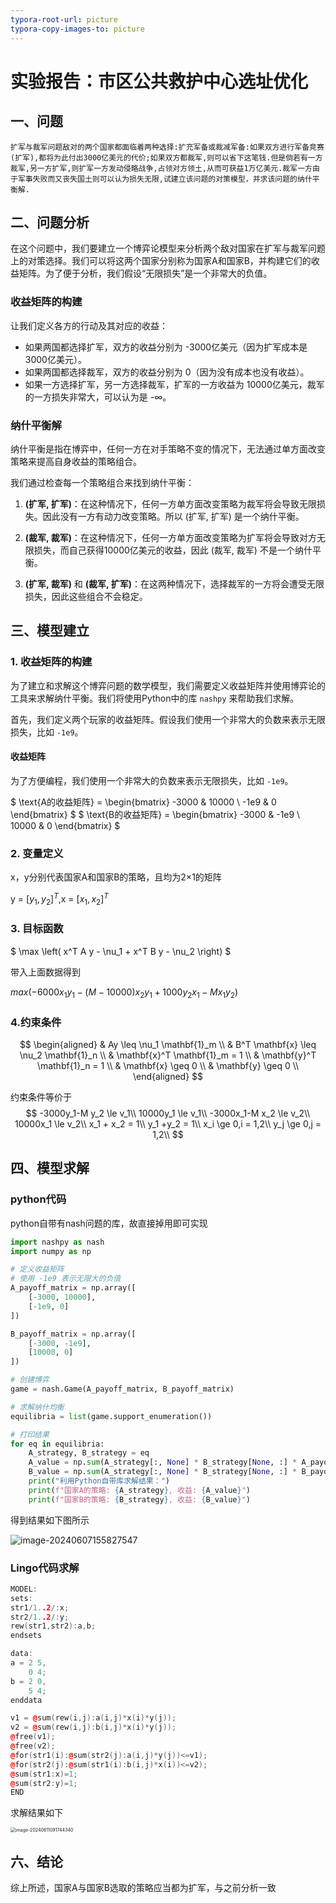 ```yaml
---
typora-root-url: picture
typora-copy-images-to: picture
---
```


# 实验报告：市区公共救护中心选址优化

## 一、问题

```
扩军与裁军问题敌对的两个国家都面临着两种选择:扩充军备或裁减军备:如果双方进行军备竞赛(扩军),都将为此付出3000亿美元的代价;如果双方都裁军,则可以省下这笔钱.但是倘若有一方裁军,另一方扩军,则扩军一方发动侵略战争,占领对方领土,从而可获益1万亿美元.裁军一方由于军事失败而又丧失国土则可以认为损失无限,试建立该问题的对策模型，并求该问题的纳什平衡解.
```

## 二、问题分析

在这个问题中，我们要建立一个博弈论模型来分析两个敌对国家在扩军与裁军问题上的对策选择。我们可以将这两个国家分别称为国家A和国家B，并构建它们的收益矩阵。为了便于分析，我们假设“无限损失”是一个非常大的负值。

### 收益矩阵的构建

让我们定义各方的行动及其对应的收益：
- 如果两国都选择扩军，双方的收益分别为 -3000亿美元（因为扩军成本是3000亿美元）。
- 如果两国都选择裁军，双方的收益分别为 0（因为没有成本也没有收益）。
- 如果一方选择扩军，另一方选择裁军，扩军的一方收益为 10000亿美元，裁军的一方损失非常大，可以认为是 -∞。

### 纳什平衡解

纳什平衡是指在博弈中，任何一方在对手策略不变的情况下，无法通过单方面改变策略来提高自身收益的策略组合。

我们通过检查每一个策略组合来找到纳什平衡：

1. **(扩军, 扩军)**：在这种情况下，任何一方单方面改变策略为裁军将会导致无限损失。因此没有一方有动力改变策略。所以 (扩军, 扩军) 是一个纳什平衡。

2. **(裁军, 裁军)**：在这种情况下，任何一方单方面改变策略为扩军将会导致对方无限损失，而自己获得10000亿美元的收益，因此 (裁军, 裁军) 不是一个纳什平衡。

3. **(扩军, 裁军)** 和 **(裁军, 扩军)**：在这两种情况下，选择裁军的一方将会遭受无限损失，因此这些组合不会稳定。

## 三、模型建立

### 1. 收益矩阵的构建

为了建立和求解这个博弈问题的数学模型，我们需要定义收益矩阵并使用博弈论的工具来求解纳什平衡。我们将使用Python中的库 `nashpy` 来帮助我们求解。

首先，我们定义两个玩家的收益矩阵。假设我们使用一个非常大的负数来表示无限损失，比如 `-1e9`。

#### 收益矩阵

为了方便编程，我们使用一个非常大的负数来表示无限损失，比如 `-1e9`。

$
\text{A的收益矩阵} = \begin{bmatrix}
-3000 & 10000 \\
-1e9 & 0
\end{bmatrix}
$ $
\text{B的收益矩阵} = \begin{bmatrix}
-3000 & -1e9 \\
10000 & 0
\end{bmatrix}
$

### 2. 变量定义

x，y分别代表国家A和国家B的策略，且均为2×1的矩阵

y = $[y_1,y_2]^T$,x = $[x_1,x_2]^T$

### 3. 目标函数

$
\max \left( x^T A y - \nu_1 + x^T B y - \nu_2 \right)
$

带入上面数据得到

$max (-6000x_1y_1 - (M- 10000)x_2y_1+1000y_2x_1-M x_1y_2)$

### 4.约束条件

$$
\begin{aligned}
& Ay \leq \nu_1 \mathbf{1}_m \\
& B^T \mathbf{x} \leq \nu_2 \mathbf{1}_n \\
& \mathbf{x}^T \mathbf{1}_m = 1 \\
& \mathbf{y}^T \mathbf{1}_n = 1 \\
& \mathbf{x} \geq 0 \\
& \mathbf{y} \geq 0 \\
\end{aligned}
$$

约束条件等价于
$$
-3000y_1-M y_2 \le v_1\\
10000y_1 \le v_1\\
-3000x_1-M x_2 \le v_2\\
10000x_1 \le v_2\\
x_1 + x_2 = 1\\
y_1 +y_2  = 1\\
x_i \ge 0,i = 1,2\\
y_j \ge 0,j = 1,2\\
$$


## 四、模型求解

### python代码

python自带有nash问题的库，故直接掉用即可实现

```python
import nashpy as nash
import numpy as np

# 定义收益矩阵
# 使用 -1e9 表示无限大的负值
A_payoff_matrix = np.array([
    [-3000, 10000],
    [-1e9, 0]
])

B_payoff_matrix = np.array([
    [-3000, -1e9],
    [10000, 0]
])

# 创建博弈
game = nash.Game(A_payoff_matrix, B_payoff_matrix)

# 求解纳什均衡
equilibria = list(game.support_enumeration())

# 打印结果
for eq in equilibria:
    A_strategy, B_strategy = eq
    A_value = np.sum(A_strategy[:, None] * B_strategy[None, :] * A_payoff_matrix)
    B_value = np.sum(A_strategy[:, None] * B_strategy[None, :] * B_payoff_matrix)
    print("利用Python自带库求解结果：")
    print(f"国家A的策略: {A_strategy}, 收益: {A_value}")
    print(f"国家B的策略: {B_strategy}, 收益: {B_value}")
```

得到结果如下图所示

![image-20240607155827547](/image-20240607155827547.png)

### Lingo代码求解

```C++
MODEL:
sets:
str1/1..2/:x;
str2/1..2/:y;
rew(str1,str2):a,b;
endsets

data:
a = 2 5,
    0 4;
b = 2 0,
    5 4;
enddata

v1 = @sum(rew(i,j):a(i,j)*x(i)*y(j));
v2 = @sum(rew(i,j):b(i,j)*x(i)*y(j));
@free(v1);
@free(v2);
@for(str1(i):@sum(str2(j):a(i,j)*y(j))<=v1);
@for(str2(j):@sum(str1(i):b(i,j)*x(i))<=v2);
@sum(str1:x)=1;
@sum(str2:y)=1;
END
```

求解结果如下

<img src="/image-20240611091744340.png" alt="image-20240611091744340" style="zoom:50%;" />

## 六、结论

综上所述，国家A与国家B选取的策略应当都为扩军，与之前分析一致
